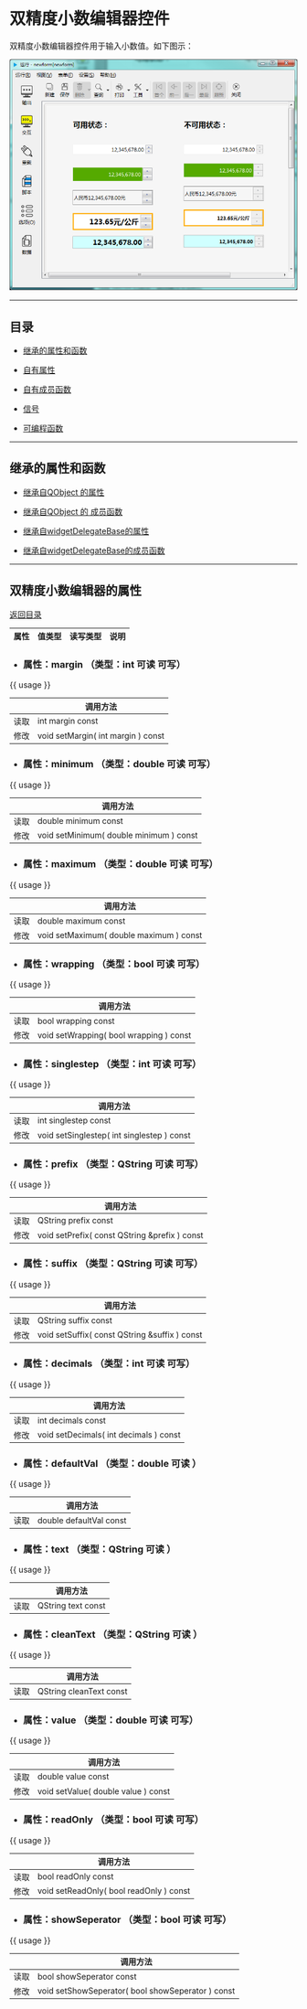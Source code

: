# 双精度小数编辑器控件

双精度小数编辑器控件用于输入小数值。如下图示：

![example](2-22-01.png)

---

<h2 id="category">目录</h2>

- [继承的属性和函数](#继承的属性和函数)

- [自有属性](#双精度小数编辑器的自有属性)

- [自有成员函数](#双精度小数编辑器自有成员函数)

- [信号](#双精度小数编辑器的信号)

- [可编程函数](#可编程函数)

---

## 继承的属性和函数

- [继承自QObject 的属性](2-1-qobject?id=属性)

- [继承自QObject 的 成员函数](2-1-qobject?id=成员函数)

- [继承自widgetDelegateBase的属性](2-2-base?id=属性)

- [继承自widgetDelegateBase的成员函数](2-2-base?id=成员函数)

---

## 双精度小数编辑器的属性

[返回目录](#category)

|属性|值类型|读写类型|说明|
| - | - | - | - |

- ### 属性：margin （类型：int 可读 可写）

{{ usage }}

| |调用方法|
| - | - |
|读取|int margin const|
|修改|void setMargin( int margin ) const|


- ### 属性：minimum （类型：double 可读 可写）

{{ usage }}

| |调用方法|
| - | - |
|读取|double minimum const|
|修改|void setMinimum( double minimum ) const|


- ### 属性：maximum （类型：double 可读 可写）

{{ usage }}

| |调用方法|
| - | - |
|读取|double maximum const|
|修改|void setMaximum( double maximum ) const|


- ### 属性：wrapping （类型：bool 可读 可写）

{{ usage }}

| |调用方法|
| - | - |
|读取|bool wrapping const|
|修改|void setWrapping( bool wrapping ) const|


- ### 属性：singlestep （类型：int 可读 可写）

{{ usage }}

| |调用方法|
| - | - |
|读取|int singlestep const|
|修改|void setSinglestep( int singlestep ) const|


- ### 属性：prefix （类型：QString 可读 可写）

{{ usage }}

| |调用方法|
| - | - |
|读取|QString prefix const|
|修改|void setPrefix( const QString &prefix ) const|


- ### 属性：suffix （类型：QString 可读 可写）

{{ usage }}

| |调用方法|
| - | - |
|读取|QString suffix const|
|修改|void setSuffix( const QString &suffix ) const|


- ### 属性：decimals （类型：int 可读 可写）

{{ usage }}

| |调用方法|
| - | - |
|读取|int decimals const|
|修改|void setDecimals( int decimals ) const|


- ### 属性：defaultVal （类型：double 可读 ）

{{ usage }}

| |调用方法|
| - | - |
|读取|double defaultVal const|



- ### 属性：text （类型：QString 可读 ）

{{ usage }}

| |调用方法|
| - | - |
|读取|QString text const|



- ### 属性：cleanText （类型：QString 可读 ）

{{ usage }}

| |调用方法|
| - | - |
|读取|QString cleanText const|



- ### 属性：value （类型：double 可读 可写）

{{ usage }}

| |调用方法|
| - | - |
|读取|double value const|
|修改|void setValue( double value ) const|


- ### 属性：readOnly （类型：bool 可读 可写）

{{ usage }}

| |调用方法|
| - | - |
|读取|bool readOnly const|
|修改|void setReadOnly( bool readOnly ) const|


- ### 属性：showSeperator （类型：bool 可读 可写）

{{ usage }}

| |调用方法|
| - | - |
|读取|bool showSeperator const|
|修改|void setShowSeperator( bool showSeperator ) const|


